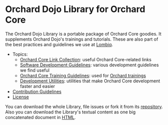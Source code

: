 # Orchard Dojo Library for Orchard Core

The Orchard Dojo Library is a portable package of Orchard Core goodies. It supplements Orchard Dojo's trainings and tutorials. These are also part of the best practices and guidelines we use at [Lombiq](https://lombiq.com/).

- Topics:
  - [Orchard Core Link Collection](LinkCollection): useful Orchard Core-related links
  - [Software Development Guidelines](DevelopmentGuidelines/): various development guidelines we find useful
  - [Orchard Core Training Guidelines](Training/): used for [Orchard trainings](http://orcharddojo.net/orchard-training)
  - [Development Utilities](Utilities/): utilities that make Orchard Core development faster and easier
- [Contribution Guidelines](ContributionGuideLines)
- [License](License)

You can download the whole Library, file issues or fork it from its [repository](https://github.com/Lombiq/Orchard-Dojo-Library). Also you can download the Library's textual content as one big concatenated document in [HTML](https://orcharddojo.net/Lombiq.DownloadAs/Download/DownloadAs/20474?Extension=html).
